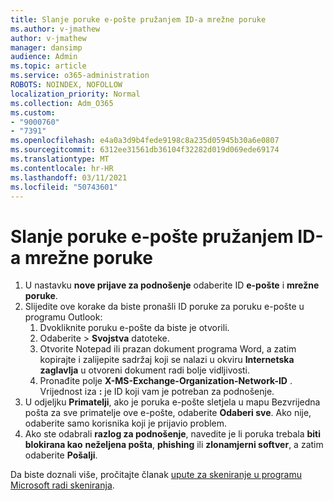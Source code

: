 ```yaml
---
title: Slanje poruke e-pošte pružanjem ID-a mrežne poruke
ms.author: v-jmathew
author: v-jmathew
manager: dansimp
audience: Admin
ms.topic: article
ms.service: o365-administration
ROBOTS: NOINDEX, NOFOLLOW
localization_priority: Normal
ms.collection: Adm_O365
ms.custom:
- "9000760"
- "7391"
ms.openlocfilehash: e4a0a3d9b4fede9198c8a235d05945b30a6e0807
ms.sourcegitcommit: 6312ee31561db36104f32282d019d069ede69174
ms.translationtype: MT
ms.contentlocale: hr-HR
ms.lasthandoff: 03/11/2021
ms.locfileid: "50743601"
---
```

# <a name="submit-an-email-message-by-providing-the-network-message-id"></a>Slanje poruke e-pošte pružanjem ID-a mrežne poruke

1. U nastavku **nove prijave za podnošenje** odaberite ID **e-pošte** i **mrežne poruke**.
2. Slijedite ove korake da biste pronašli ID poruke za poruku e-pošte u programu Outlook:
    1. Dvokliknite poruku e-pošte da biste je otvorili.
    1. Odaberite   >  **Svojstva** datoteke.
    1. Otvorite Notepad ili prazan dokument programa Word, a zatim kopirajte i zalijepite sadržaj koji se nalazi u okviru **Internetska zaglavlja** u otvoreni dokument radi bolje vidljivosti.
    1. Pronađite polje **X-MS-Exchange-Organization-Network-ID** . Vrijednost iza **:** je ID koji vam je potreban za podnošenje.
3. U odjeljku **Primatelji**, ako je poruka e-pošte sletjela u mapu Bezvrijedna pošta za sve primatelje ove e-pošte, odaberite **Odaberi sve**. Ako nije, odaberite samo korisnika koji je prijavio problem.
4. Ako ste odabrali **razlog za podnošenje**, navedite je li poruka trebala **biti blokirana kao** **neželjena pošta**, **phishing** ili **zlonamjerni softver**, a zatim odaberite **Pošalji**.

Da biste doznali više, pročitajte članak [upute za skeniranje u programu Microsoft radi skeniranja](https://go.microsoft.com/fwlink/?linkid=2101479).
